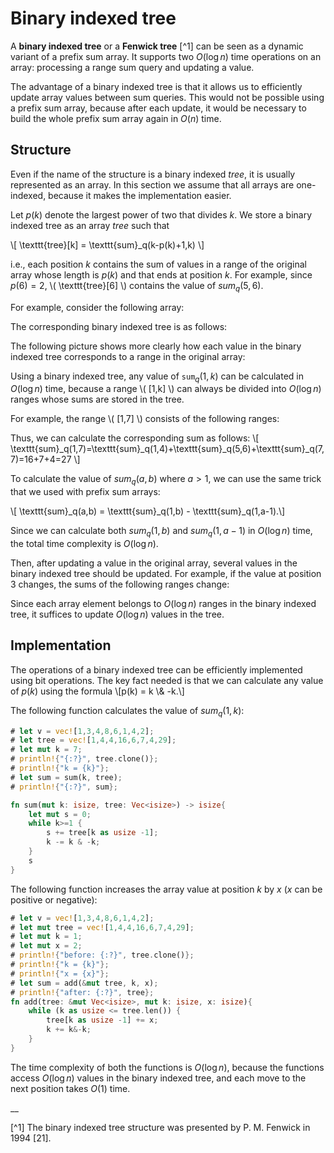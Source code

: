 # Binary indexed tree

A **binary indexed tree** or a **Fenwick tree** [^1] can be seen as a dynamic variant of a prefix sum array.
It supports two $O(\log n)$ time operations on an array:
processing a range sum query and updating a value.

The advantage of a binary indexed tree is
that it allows us to efficiently update
array values between sum queries.
This would not be possible using a prefix sum array,
because after each update, it would be necessary to build the
whole prefix sum array again in $O(n)$ time.

## Structure

Even if the name of the structure is a binary indexed _tree_,
it is usually represented as an array.
In this section we assume that all arrays are one-indexed,
because it makes the implementation easier.

Let $p(k)$ denote the largest power of two that
divides $k$.
We store a binary indexed tree as an array _tree_
such that

\\[
\\texttt{tree}[k] = \\texttt{sum}_q(k-p(k)+1,k)
\\]

i.e., each position $k$ contains the sum of values
in a range of the original array whose length is $p(k)$
and that ends at position $k$.
For example, since $p(6)=2$, \\( \texttt{tree}[6] \\)
contains the value of $sum_q(5,6)$.

For example, consider the following array:

<script type="text/tikz">
\begin{tikzpicture}[scale=0.7]
\draw (0,0) grid (8,1);

\node at (0.5,0.5) {1};
\node at (1.5,0.5) {3};
\node at (2.5,0.5) {4};
\node at (3.5,0.5) {8};
\node at (4.5,0.5) {6};
\node at (5.5,0.5) {1};
\node at (6.5,0.5) {4};
\node at (7.5,0.5) {2};

\footnotesize
\node at (0.5,1.4) {1};
\node at (1.5,1.4) {2};
\node at (2.5,1.4) {3};
\node at (3.5,1.4) {4};
\node at (4.5,1.4) {5};
\node at (5.5,1.4) {6};
\node at (6.5,1.4) {7};
\node at (7.5,1.4) {8};
\end{tikzpicture}
</script>

The corresponding binary indexed tree is as follows:

<script type="text/tikz">
\begin{tikzpicture}[scale=0.7]
\draw (0,0) grid (8,1);

\node at (0.5,0.5) {1};
\node at (1.5,0.5) {4};
\node at (2.5,0.5) {4};
\node at (3.5,0.5) {16};
\node at (4.5,0.5) {6};
\node at (5.5,0.5) {7};
\node at (6.5,0.5) {4};
\node at (7.5,0.5) {29};

\footnotesize
\node at (0.5,1.4) {1};
\node at (1.5,1.4) {2};
\node at (2.5,1.4) {3};
\node at (3.5,1.4) {4};
\node at (4.5,1.4) {5};
\node at (5.5,1.4) {6};
\node at (6.5,1.4) {7};
\node at (7.5,1.4) {8};
\end{tikzpicture}
</script>

The following picture shows more clearly
how each value in the binary indexed tree
corresponds to a range in the original array:

<script type="text/tikz">
\begin{tikzpicture}[scale=0.7]
\draw (0,0) grid (8,1);

\node at (0.5,0.5) {1};
\node at (1.5,0.5) {4};
\node at (2.5,0.5) {4};
\node at (3.5,0.5) {16};
\node at (4.5,0.5) {6};
\node at (5.5,0.5) {7};
\node at (6.5,0.5) {4};
\node at (7.5,0.5) {29};

\footnotesize
\node at (0.5,1.4) {1};
\node at (1.5,1.4) {2};
\node at (2.5,1.4) {3};
\node at (3.5,1.4) {4};
\node at (4.5,1.4) {5};
\node at (5.5,1.4) {6};
\node at (6.5,1.4) {7};
\node at (7.5,1.4) {8};

\draw[->,thick] (0.5,-0.9) -- (0.5,-0.1);
\draw[->,thick] (2.5,-0.9) -- (2.5,-0.1);
\draw[->,thick] (4.5,-0.9) -- (4.5,-0.1);
\draw[->,thick] (6.5,-0.9) -- (6.5,-0.1);
\draw[->,thick] (1.5,-1.9) -- (1.5,-0.1);
\draw[->,thick] (5.5,-1.9) -- (5.5,-0.1);
\draw[->,thick] (3.5,-2.9) -- (3.5,-0.1);
\draw[->,thick] (7.5,-3.9) -- (7.5,-0.1);

\draw (0,-1) -- (1,-1) -- (1,-1.5) -- (0,-1.5) -- (0,-1);
\draw (2,-1) -- (3,-1) -- (3,-1.5) -- (2,-1.5) -- (2,-1);
\draw (4,-1) -- (5,-1) -- (5,-1.5) -- (4,-1.5) -- (4,-1);
\draw (6,-1) -- (7,-1) -- (7,-1.5) -- (6,-1.5) -- (6,-1);
\draw (0,-2) -- (2,-2) -- (2,-2.5) -- (0,-2.5) -- (0,-2);
\draw (4,-2) -- (6,-2) -- (6,-2.5) -- (4,-2.5) -- (4,-2);
\draw (0,-3) -- (4,-3) -- (4,-3.5) -- (0,-3.5) -- (0,-3);
\draw (0,-4) -- (8,-4) -- (8,-4.5) -- (0,-4.5) -- (0,-4);
\end{tikzpicture}
</script>

Using a binary indexed tree,
any value of $\texttt{sum}_q(1,k)$
can be calculated in $O(\log n)$ time,
because a range \\( [1,k] \\) can always be divided into
$O(\log n)$ ranges whose sums are stored in the tree.

For example, the range \\( [1,7] \\) consists of
the following ranges:

<script type="text/tikz">
\begin{tikzpicture}[scale=0.7]
\draw (0,0) grid (8,1);

\node at (0.5,0.5) {1};
\node at (1.5,0.5) {4};
\node at (2.5,0.5) {4};
\node at (3.5,0.5) {16};
\node at (4.5,0.5) {6};
\node at (5.5,0.5) {7};
\node at (6.5,0.5) {4};
\node at (7.5,0.5) {29};

\footnotesize
\node at (0.5,1.4) {1};
\node at (1.5,1.4) {2};
\node at (2.5,1.4) {3};
\node at (3.5,1.4) {4};
\node at (4.5,1.4) {5};
\node at (5.5,1.4) {6};
\node at (6.5,1.4) {7};
\node at (7.5,1.4) {8};

\draw[->,thick] (0.5,-0.9) -- (0.5,-0.1);
\draw[->,thick] (2.5,-0.9) -- (2.5,-0.1);
\draw[->,thick] (4.5,-0.9) -- (4.5,-0.1);
\draw[->,thick] (6.5,-0.9) -- (6.5,-0.1);
\draw[->,thick] (1.5,-1.9) -- (1.5,-0.1);
\draw[->,thick] (5.5,-1.9) -- (5.5,-0.1);
\draw[->,thick] (3.5,-2.9) -- (3.5,-0.1);
\draw[->,thick] (7.5,-3.9) -- (7.5,-0.1);

\draw (0,-1) -- (1,-1) -- (1,-1.5) -- (0,-1.5) -- (0,-1);
\draw (2,-1) -- (3,-1) -- (3,-1.5) -- (2,-1.5) -- (2,-1);
\draw (4,-1) -- (5,-1) -- (5,-1.5) -- (4,-1.5) -- (4,-1);
\draw[fill=lightgray] (6,-1) -- (7,-1) -- (7,-1.5) -- (6,-1.5) -- (6,-1);
\draw (0,-2) -- (2,-2) -- (2,-2.5) -- (0,-2.5) -- (0,-2);
\draw[fill=lightgray] (4,-2) -- (6,-2) -- (6,-2.5) -- (4,-2.5) -- (4,-2);
\draw[fill=lightgray] (0,-3) -- (4,-3) -- (4,-3.5) -- (0,-3.5) -- (0,-3);
\draw (0,-4) -- (8,-4) -- (8,-4.5) -- (0,-4.5) -- (0,-4);
\end{tikzpicture}
</script>

Thus, we can calculate the corresponding sum as follows:
\\[
\\texttt{sum}_q(1,7)=\\texttt{sum}_q(1,4)+\\texttt{sum}_q(5,6)+\\texttt{sum}_q(7,7)=16+7+4=27
\\]

To calculate the value of $sum_q(a,b)$ where $a>1$,
we can use the same trick that we used with prefix sum arrays:

\\[ \\texttt{sum}_q(a,b) = \\texttt{sum}_q(1,b) - \\texttt{sum}_q(1,a-1).\\]

Since we can calculate both $sum_q(1,b)$
and $sum_q(1,a-1)$ in $O(\log n)$ time,
the total time complexity is $O(\log n)$.

Then, after updating a value in the original array,
several values in the binary indexed tree
should be updated.
For example, if the value at position 3 changes,
the sums of the following ranges change:

<script type="text/tikz">
\begin{tikzpicture}[scale=0.7]
\draw (0,0) grid (8,1);

\node at (0.5,0.5) {1};
\node at (1.5,0.5) {4};
\node at (2.5,0.5) {4};
\node at (3.5,0.5) {16};
\node at (4.5,0.5) {6};
\node at (5.5,0.5) {7};
\node at (6.5,0.5) {4};
\node at (7.5,0.5) {29};

\footnotesize
\node at (0.5,1.4) {1};
\node at (1.5,1.4) {2};
\node at (2.5,1.4) {3};
\node at (3.5,1.4) {4};
\node at (4.5,1.4) {5};
\node at (5.5,1.4) {6};
\node at (6.5,1.4) {7};
\node at (7.5,1.4) {8};

\draw[->,thick] (0.5,-0.9) -- (0.5,-0.1);
\draw[->,thick] (2.5,-0.9) -- (2.5,-0.1);
\draw[->,thick] (4.5,-0.9) -- (4.5,-0.1);
\draw[->,thick] (6.5,-0.9) -- (6.5,-0.1);
\draw[->,thick] (1.5,-1.9) -- (1.5,-0.1);
\draw[->,thick] (5.5,-1.9) -- (5.5,-0.1);
\draw[->,thick] (3.5,-2.9) -- (3.5,-0.1);
\draw[->,thick] (7.5,-3.9) -- (7.5,-0.1);

\draw (0,-1) -- (1,-1) -- (1,-1.5) -- (0,-1.5) -- (0,-1);
\draw[fill=lightgray] (2,-1) -- (3,-1) -- (3,-1.5) -- (2,-1.5) -- (2,-1);
\draw (4,-1) -- (5,-1) -- (5,-1.5) -- (4,-1.5) -- (4,-1);
\draw (6,-1) -- (7,-1) -- (7,-1.5) -- (6,-1.5) -- (6,-1);
\draw (0,-2) -- (2,-2) -- (2,-2.5) -- (0,-2.5) -- (0,-2);
\draw (4,-2) -- (6,-2) -- (6,-2.5) -- (4,-2.5) -- (4,-2);
\draw[fill=lightgray] (0,-3) -- (4,-3) -- (4,-3.5) -- (0,-3.5) -- (0,-3);
\draw[fill=lightgray] (0,-4) -- (8,-4) -- (8,-4.5) -- (0,-4.5) -- (0,-4);
\end{tikzpicture}
</script>

Since each array element belongs to $O(\log n)$
ranges in the binary indexed tree,
it suffices to update $O(\log n)$ values in the tree.

## Implementation

The operations of a binary indexed tree can be
efficiently implemented using bit operations.
The key fact needed is that we can
calculate any value of $p(k)$ using the formula
\\[p(k) = k \\& -k.\\]

The following function calculates the value of $sum_q(1,k)$:

```rust
# let v = vec![1,3,4,8,6,1,4,2];
# let tree = vec![1,4,4,16,6,7,4,29];
# let mut k = 7;
# println!{"{:?}", tree.clone()};
# println!{"k = {k}"};
# let sum = sum(k, tree);
# println!{"{:?}", sum};

fn sum(mut k: isize, tree: Vec<isize>) -> isize{
    let mut s = 0;
    while k>=1 {
        s += tree[k as usize -1];
        k -= k & -k;
    }
    s
}
```

The following function increases the
array value at position $k$ by $x$
($x$ can be positive or negative):
```rust
# let v = vec![1,3,4,8,6,1,4,2];
# let mut tree = vec![1,4,4,16,6,7,4,29];
# let mut k = 1;
# let mut x = 2;
# println!{"before: {:?}", tree.clone()};
# println!{"k = {k}"};
# println!{"x = {x}"};
# let sum = add(&mut tree, k, x);
# println!{"after: {:?}", tree};
fn add(tree: &mut Vec<isize>, mut k: isize, x: isize){
    while (k as usize <= tree.len()) {
        tree[k as usize -1] += x;
        k += k&-k;
    }
}
```

The time complexity of both the functions is
$O(\log n)$, because the functions access $O(\log n)$
values in the binary indexed tree, and each move
to the next position takes $O(1)$ time.


__

[^1] The binary indexed tree structure was presented by P. M. Fenwick in 1994 [21].
